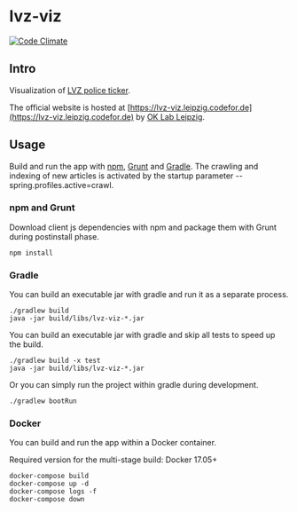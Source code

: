 # lvz-viz

[![Code Climate](https://codeclimate.com/github/CodeforLeipzig/lvz-viz/badges/gpa.svg)](https://codeclimate.com/github/CodeforLeipzig/lvz-viz)

## Intro

Visualization of [LVZ police ticker](http://www.lvz-online.de/leipzig/polizeiticker/r-polizeiticker.html).

The official website is hosted at [https://lvz-viz.leipzig.codefor.de](https://lvz-viz.leipzig.codefor.de)
by [OK Lab Leipzig](http://codefor.de/projekte/2014-07-01-le-lvz_polizeiticker_visualisierung.html).

## Usage

Build and run the app with [npm](https://www.npmjs.com), [Grunt](http://gruntjs.com/) and [Gradle](https://gradle.org).
The crawling and indexing of new articles is activated by the startup parameter --spring.profiles.active=crawl.

### npm and Grunt

Download client js dependencies with npm and package them with Grunt during postinstall phase.

    npm install

### Gradle

You can build an executable jar with gradle and run it as a separate process.

    ./gradlew build
    java -jar build/libs/lvz-viz-*.jar

You can build an executable jar with gradle and skip all tests to speed up the build.

    ./gradlew build -x test
    java -jar build/libs/lvz-viz-*.jar

Or you can simply run the project within gradle during development.

    ./gradlew bootRun

### Docker

You can build and run the app within a Docker container.

Required version for the multi-stage build: Docker 17.05+

    docker-compose build
    docker-compose up -d
    docker-compose logs -f
    docker-compose down
